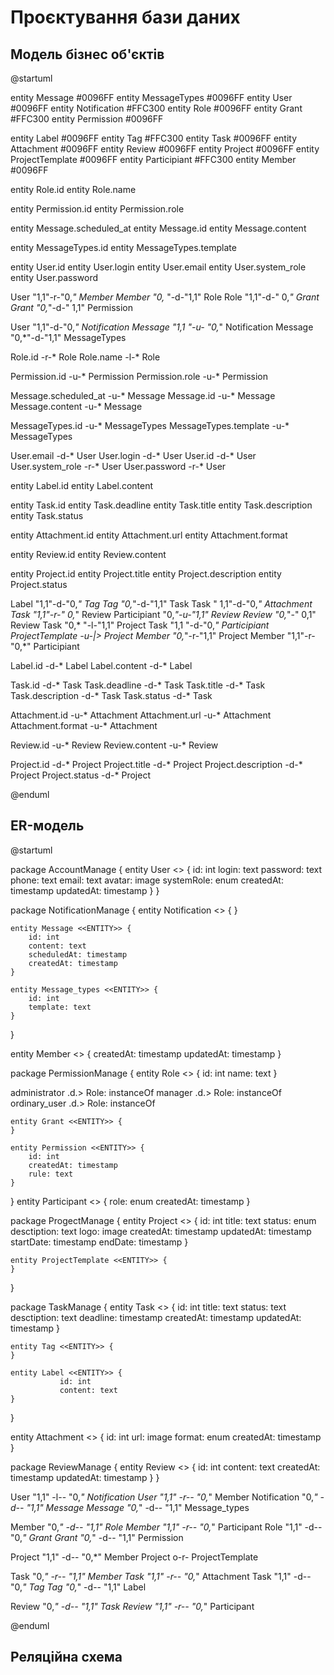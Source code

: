# Проєктування бази даних

## Модель бізнес об'єктів

@startuml

entity Message #0096FF
entity MessageTypes #0096FF
entity User #0096FF
entity Notification #FFC300
entity Role #0096FF
entity Grant #FFC300
entity Permission #0096FF

entity Label #0096FF
entity Tag #FFC300
entity Task #0096FF
entity Attachment #0096FF
entity Review #0096FF
entity Project #0096FF
entity ProjectTemplate #0096FF
entity Participiant #FFC300
entity Member #0096FF

entity Role.id
entity Role.name

entity Permission.id
entity Permission.role

entity Message.scheduled_at
entity Message.id
entity Message.content

entity MessageTypes.id
entity MessageTypes.template

entity User.id
entity User.login
entity User.email
entity User.system_role
entity User.password

User "1,1"-r-"0,*" Member
Member "0,*    "-d-"1,1" Role
Role "1,1"-d-"     0,*"  Grant
Grant "0,*"-d-"       1,1" Permission

User "1,1"-d-"0,*" Notification
Message "1,1   "-u- "0,*" Notification
Message "0,*"-d-"1,1"  MessageTypes

Role.id -r-* Role
Role.name -l-* Role

Permission.id -u-* Permission
Permission.role -u-* Permission

Message.scheduled_at -u-* Message
Message.id -u-* Message
Message.content -u-* Message

MessageTypes.id -u-* MessageTypes
MessageTypes.template -u-* MessageTypes

User.email -d-* User
User.login -d-* User
User.id -d-* User
User.system_role -r-* User
User.password -r-* User


entity Label.id
entity Label.content

entity Task.id
entity Task.deadline
entity Task.title
entity Task.description
entity Task.status

entity Attachment.id
entity Attachment.url
entity Attachment.format

entity Review.id
entity Review.content

entity Project.id
entity Project.title
entity Project.description
entity Project.status

Label "1,1"-d-"0,*" Tag
Tag "0,*"-d-"1,1" Task
Task "       1,1"-d-"0,*" Attachment
Task "1,1"-r-"       0,*" Review
Participiant "0,*"-u-"1,1" Review
Review "0,*"-"   0,1" Review
Task "0,*    "-l-"1,1" Project
Task "1,1 "-d-"0,*" Participiant
ProjectTemplate -u-|> Project
Member "0,*"-r-"1,1" Project
Member "1,1"-r-"0,*" Participiant

Label.id -d-* Label
Label.content -d-* Label

Task.id -d-* Task
Task.deadline -d-* Task
Task.title -d-* Task
Task.description -d-* Task
Task.status -d-* Task

Attachment.id -u-* Attachment
Attachment.url -u-* Attachment
Attachment.format -u-* Attachment

Review.id -u-* Review
Review.content -u-* Review

Project.id -d-* Project
Project.title -d-* Project
Project.description -d-* Project
Project.status -d-* Project

@enduml

## ER-модель

@startuml

package AccountManage {
    entity User <<ENTITY>> { 
              id: int
              login: text
              password: text
              phone: text
              email: text
              avatar: image
              systemRole: enum
              createdAt: timestamp
              updatedAt: timestamp 
    }
}

package NotificationManage {
    entity Notification <<ENTITY>> {
    }

    entity Message <<ENTITY>> {
        id: int
        content: text
        scheduledAt: timestamp
        createdAt: timestamp
    }

    entity Message_types <<ENTITY>> {
        id: int
        template: text
    }
}

entity Member <<ENTITY>> {
    createdAt: timestamp
    updatedAt: timestamp
}

package PermissionManage {
    entity Role <<ENTITY>> {
        id: int
        name: text
    }

administrator .d.> Role: instanceOf
manager .d.> Role: instanceOf
ordinary_user .d.> Role: instanceOf

    entity Grant <<ENTITY>> {
    }

    entity Permission <<ENTITY>> {
        id: int
        createdAt: timestamp
        rule: text
    }
}
entity Participant <<ENTITY>> {
    role: enum
    createdAt: timestamp
}

package ProgectManage {
    entity Project <<ENTITY>> { 
              id: int
              title: text
              status: enum
              desctiption: text
              logo: image
              createdAt: timestamp
              updatedAt: timestamp
              startDate: timestamp
              endDate: timestamp
    }
  
    entity ProjectTemplate <<ENTITY>> {
    }

}

package TaskManage {
    entity Task <<ENTITY>> { 
              id: int
              title: text
              status: text
              desctiption: text
              deadline: timestamp
              createdAt: timestamp
              updatedAt: timestamp
    }

    entity Tag <<ENTITY>> {
    }

    entity Label <<ENTITY>> {
               id: int
               content: text
    }
}

entity Attachment <<ENTITY>> {
                id: int
                url: image
                format: enum
                createdAt: timestamp
}

package ReviewManage {
    entity Review <<ENTITY>> { 
              id: int
              content: text
              createdAt: timestamp
              updatedAt: timestamp
    }
}

User "1,1" -l-- "0,*" Notification
User "1,1" -r-- "0,*" Member
Notification "0,*" -d-- "1,1" Message
Message "0,*" -d-- "1,1" Message_types

Member "0,*" -d-- "1,1" Role
Member "1,1" -r-- "0,*" Participant
Role "1,1" -d-- "0,*"  Grant
Grant "0,*" -d-- "1,1" Permission

Project "1,1" -d-- "0,*" Member
Project o-r- ProjectTemplate

Task "0,*" -r-- "1,1" Member
Task "1,1" -r-- "0,*" Attachment
Task "1,1" -d-- "0,*" Tag
Tag "0,*" -d-- "1,1" Label

Review "0,*" -d-- "1,1" Task
Review "1,1" -r-- "0,*" Participant

@enduml

## Реляційна схема

